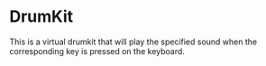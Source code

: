 # DrumKit

This is a virtual drumkit that will play the specified sound when the corresponding key is pressed on the keyboard.
